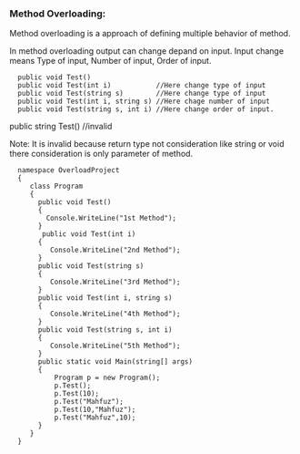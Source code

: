 ### Method Overloading:

Method overloading is a approach of defining multiple behavior
of method. 

In method overloading output can change depand on input. Input 
change means Type of input, Number of input, Order of input.

      public void Test()                
      public void Test(int i)           //Here change type of input
      public void Test(string s)        //Here change type of input
      public void Test(int i, string s) //Here chage number of input 
      public void Test(string s, int i) //Here change order of input. 


public string Test() //invalid

Note: It is invalid because return type not consideration
like string or void there consideration is only parameter of
method.


      namespace OverloadProject
      {
         class Program
         {
           public void Test()
           {
             Console.WriteLine("1st Method");
           }
            public void Test(int i)
           {
              Console.WriteLine("2nd Method");
           }
           public void Test(string s)
           {
              Console.WriteLine("3rd Method");
           }
           public void Test(int i, string s)
           {
              Console.WriteLine("4th Method");
           }
           public void Test(string s, int i)
           {
              Console.WriteLine("5th Method");
           }       
           public static void Main(string[] args)
           {
               Program p = new Program();
               p.Test();
               p.Test(10);
               p.Test("Mahfuz");
               p.Test(10,"Mahfuz");
               p.Test("Mahfuz",10);     
           }		
         }
      }
